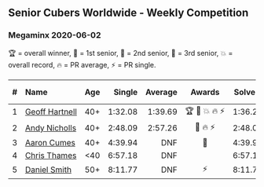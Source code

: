 ## Senior Cubers Worldwide - Weekly Competition
### Megaminx 2020-06-02

🏆 = overall winner, 🥇 = 1st senior, 🥈 = 2nd senior, 🥉 = 3rd senior, 💥 = overall record, 🔥 = PR average, ⚡ = PR single.

| # | Name | Age | Single | Average | Awards | Solve 1 | Solve 2 | Solve 3 | Solve 4 | Solve 5 | Video |
| :--: | :-- | :--: | --: | --: | :--: | --: | --: | --: | --: | --: | :-- |
| 1 | [<span style="white-space: nowrap">Geoff Hartnell</span>](../../persons/geoff_hartnell/minx.md) | 40+ | 1:32.08 | 1:39.69 | <span style="white-space: nowrap">🏆 🥇 💥 🔥 ⚡</span> | 1:36.25 | 1:48.70 | 1:32.08 | DNF | 1:34.11 | [Link](https://www.facebook.com/events/3373950429496747/permalink/3374121619479628/) |
| 2 | [<span style="white-space: nowrap">Andy Nicholls</span>](../../persons/andy_nicholls/minx.md) | 40+ | 2:48.09 | 2:57.26 | <span style="white-space: nowrap">🥈 🔥 ⚡</span> | 2:48.09 | 3:15.37 | 2:48.32 | DNS | DNS | [Link](https://www.facebook.com/events/3373950429496747/permalink/3374518846106572/) |
| 3 | [<span style="white-space: nowrap">Aaron Cumes</span>](../../persons/aaron_cumes/minx.md) | 40+ | 4:39.94 | DNF | 🥉 | 4:39.94 | DNS | DNS | DNS | DNS | [Link](https://www.facebook.com/events/3373950429496747/permalink/3380188232206300/) |
| 4 | [<span style="white-space: nowrap">Chris Thames</span>](../../persons/chris_thames/minx.md) | <40 | 6:57.18 | DNF |  | 6:57.18 | DNS | DNS | DNS | DNS | [Link](https://www.facebook.com/events/3373950429496747/permalink/3379579568933833/) |
| 5 | [<span style="white-space: nowrap">Daniel Smith</span>](../../persons/daniel_smith/minx.md) | 50+ | 8:11.77 | DNF | ⚡ | 8:11.77 | 8:37.62 | DNS | DNS | DNS | [Link](https://www.facebook.com/events/3373950429496747/permalink/3381536338738156/) |

<!-- Global site tag (gtag.js) - Google Analytics -->
<script async src="https://www.googletagmanager.com/gtag/js?id=UA-86348435-3"></script>
<script>window.dataLayer = window.dataLayer || []; function gtag() {dataLayer.push(arguments);} gtag('js', new Date()); gtag('config', 'UA-86348435-3');</script>
